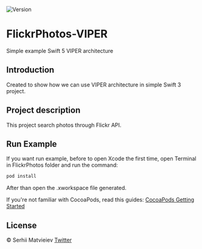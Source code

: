 
![Version](https://img.shields.io/badge/Swift-3.0%2B-orange.svg?style=flat)

# FlickrPhotos-VIPER
Simple example Swift 5 VIPER architecture 

## Introduction

Created to show how we can use VIPER architecture in simple Swift 3 project.

## Project description

This project search photos through Flickr API.

## Run Example

If you want run example, before to open Xcode the first time, open Terminal in FlickrPhotos folder and run the command:

```ruby
pod install
```

After than open the .xworkspace file generated.

If you're not familiar with CocoaPods, read this guides: [CocoaPods Getting Started](https://guides.cocoapods.org/using/getting-started.html) 

## License

© Serhii Matvieiev [Twitter](https://twitter.com/_SergeyMatveev_/ )
